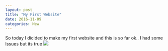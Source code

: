```yaml
---
layout: post
title: "My First Website"
date: 2016-11-09
categories: New
---
```


So today I dicided to make my first website and this is so far ok.. I had some Issues but its true
<img src="https://i.ytimg.com/vi/zecueq-mo4M/maxresdefault.jpg"></img>